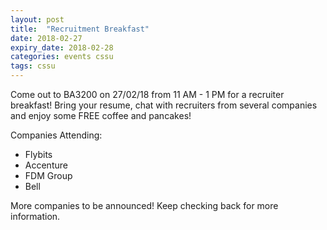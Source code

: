 ```yaml
---
layout: post
title:  "Recruitment Breakfast"
date: 2018-02-27
expiry_date: 2018-02-28
categories: events cssu
tags: cssu
---
```


Come out to BA3200 on 27/02/18 from 11 AM - 1 PM for a recruiter breakfast! Bring your resume, chat with recruiters from several companies and enjoy some FREE coffee and pancakes!

Companies Attending:
- Flybits
- Accenture
- FDM Group
- Bell

More companies to be announced! Keep checking back for more information.